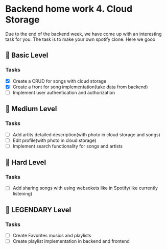 # Backend home work 4. Cloud Storage

Due to the end of the backend week, we have come up with an interesting task for
you. The task is to make your own spotify clone. Here we gooo

## 🥉 Basic Level

### Tasks

- [x] Create a CRUD for songs with cloud storage
- [x] Create a front for song implementation(take data from backend)
- [ ] Implement user authentication and authorization

## 🥈 Medium Level

### Tasks

- [ ] Add artits detailed description(with photo in cloud storage and songs)
- [ ] Edit profile(with photo in cloud storage)
- [ ] Implement search functionality for songs and artists

## 🥇 Hard Level

### Tasks

- [ ] Add sharing songs with using websokets like in Spotify(like currently
      listening)

## 🦅 LEGENDARY Level

### Tasks

- [ ] Create Favorites musics and playlists
- [ ] Create playlist implementation in backend and frontend
